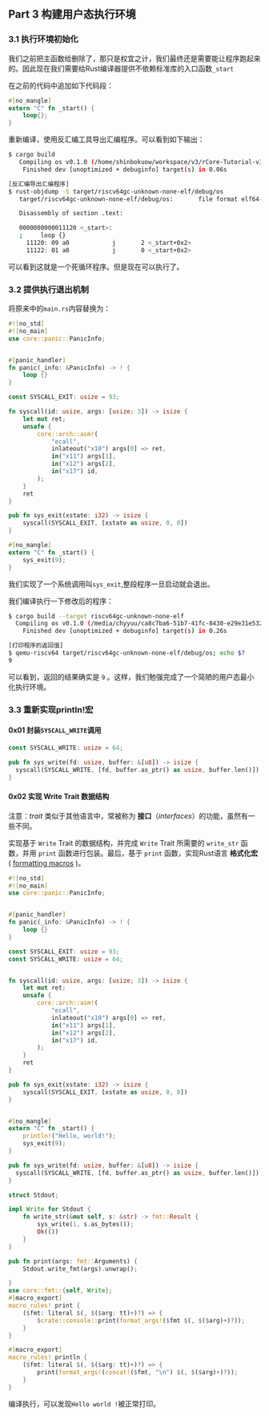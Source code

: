 ## Part 3 构建用户态执行环境

### 3.1 执行环境初始化

我们之前把主函数给删除了，那只是权宜之计，我们最终还是需要能让程序跑起来的。因此现在我们需要给Rust编译器提供不依赖标准库的入口函数`_start`

在之前的代码中追加如下代码段：

```rust
#[no_mangle]
extern "C" fn _start() {
    loop{};
}
```

重新编译，使用反汇编工具导出汇编程序。可以看到如下输出：

```bash
$ cargo build
   Compiling os v0.1.0 (/home/shinbokuow/workspace/v3/rCore-Tutorial-v3/os)
    Finished dev [unoptimized + debuginfo] target(s) in 0.06s

[反汇编导出汇编程序]
$ rust-objdump -S target/riscv64gc-unknown-none-elf/debug/os
   target/riscv64gc-unknown-none-elf/debug/os:       file format elf64-littleriscv

   Disassembly of section .text:

   0000000000011120 <_start>:
   ;     loop {}
     11120: 09 a0            j       2 <_start+0x2>
     11122: 01 a0            j       0 <_start+0x2>
```

可以看到这就是一个死循环程序。但是现在可以执行了。

### 3.2 提供执行退出机制

将原来中的`main.rs`内容替换为：

```rust
#![no_std]
#![no_main]
use core::panic::PanicInfo;


#[panic_handler]
fn panic(_info: &PanicInfo) -> ! {
    loop {}
}

const SYSCALL_EXIT: usize = 93;

fn syscall(id: usize, args: [usize; 3]) -> isize {
    let mut ret;
    unsafe {
        core::arch::asm!(
            "ecall",
            inlateout("x10") args[0] => ret,
            in("x11") args[1],
            in("x12") args[2],
            in("x17") id,
        );
    }
    ret
}

pub fn sys_exit(xstate: i32) -> isize {
    syscall(SYSCALL_EXIT, [xstate as usize, 0, 0])
}

#[no_mangle]
extern "C" fn _start() {
    sys_exit(9);
}
```

我们实现了一个系统调用叫`sys_exit`,整段程序一旦启动就会退出。

我们编译执行一下修改后的程序：

```bash
$ cargo build --target riscv64gc-unknown-none-elf
  Compiling os v0.1.0 (/media/chyyuu/ca8c7ba6-51b7-41fc-8430-e29e31e5328f/thecode/rust/os_kernel_lab/os)
    Finished dev [unoptimized + debuginfo] target(s) in 0.26s

[打印程序的返回值]
$ qemu-riscv64 target/riscv64gc-unknown-none-elf/debug/os; echo $?
9
```

可以看到，返回的结果确实是 `9` 。这样，我们勉强完成了一个简陋的用户态最小化执行环境。

### 3.3 重新实现println!宏

#### 0x01 封装`SYSCALL_WRITE`调用

```rust
const SYSCALL_WRITE: usize = 64;

pub fn sys_write(fd: usize, buffer: &[u8]) -> isize {
  syscall(SYSCALL_WRITE, [fd, buffer.as_ptr() as usize, buffer.len()])
}

```

#### 0x02 实现 Write Trait 数据结构

注意：*trait* 类似于其他语言中，常被称为 **接口**（*interfaces*）的功能，虽然有一些不同。

实现基于 `Write` Trait 的数据结构，并完成 `Write` Trait 所需要的 `write_str` 函数，并用 `print` 函数进行包装。最后，基于 `print` 函数，实现Rust语言 **格式化宏** ( [formatting macros](https://doc.rust-lang.org/std/fmt/#related-macros) )。

```rust
#![no_std]
#![no_main]
use core::panic::PanicInfo;


#[panic_handler]
fn panic(_info: &PanicInfo) -> ! {
    loop {}
}

const SYSCALL_EXIT: usize = 93;
const SYSCALL_WRITE: usize = 64;


fn syscall(id: usize, args: [usize; 3]) -> isize {
    let mut ret;
    unsafe {
        core::arch::asm!(
            "ecall",
            inlateout("x10") args[0] => ret,
            in("x11") args[1],
            in("x12") args[2],
            in("x17") id,
        );
    }
    ret
}

pub fn sys_exit(xstate: i32) -> isize {
    syscall(SYSCALL_EXIT, [xstate as usize, 0, 0])
}


#[no_mangle]
extern "C" fn _start() {
    println!("Hello, world!");
    sys_exit(9);
}

pub fn sys_write(fd: usize, buffer: &[u8]) -> isize {
  syscall(SYSCALL_WRITE, [fd, buffer.as_ptr() as usize, buffer.len()])
}

struct Stdout;

impl Write for Stdout {
    fn write_str(&mut self, s: &str) -> fmt::Result {
        sys_write(1, s.as_bytes());
        Ok(())
    }
}

pub fn print(args: fmt::Arguments) {
    Stdout.write_fmt(args).unwrap();

}
use core::fmt::{self, Write};
#[macro_export]
macro_rules! print {
    ($fmt: literal $(, $($arg: tt)+)?) => {
        $crate::console::print(format_args!($fmt $(, $($arg)+)?));
    }
}

#[macro_export]
macro_rules! println {
    ($fmt: literal $(, $($arg: tt)+)?) => {
        print(format_args!(concat!($fmt, "\n") $(, $($arg)+)?));
    }
}
```

编译执行，可以发现`Hello world !`被正常打印。